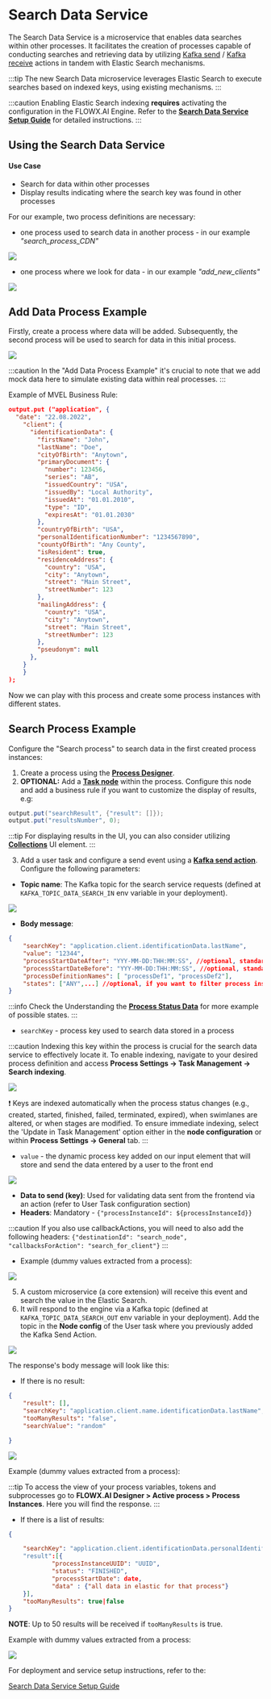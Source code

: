 # Search Data Service

The Search Data Service is a microservice that enables data searches within other processes. It facilitates the creation of processes capable of conducting searches and retrieving data by utilizing [Kafka send](../../../building-blocks/node/message-send-received-task-node.md#configuring-a-message-send-task-node) / [Kafka receive](../../../building-blocks/node/message-send-received-task-node.md#configuring-a-message-receive-task-node) actions in tandem with Elastic Search mechanisms.

:::tip
The new Search Data microservice leverages Elastic Search to execute searches based on indexed keys, using existing mechanisms.
:::

:::caution
Enabling Elastic Search indexing **requires** activating the configuration in the FLOWX.AI Engine. Refer to the [<u>**Search Data Service Setup Guide**</u>](../../../platform-setup-guides/search-data-service-setup-guide.md) for detailed instructions.
:::


## Using the Search Data Service

#### Use Case

- Search for data within other processes
- Display results indicating where the search key was found in other processes

For our example, two process definitions are necessary:

- one process used to search data in another process - in our example *"search_process_CDN"*

![](https://s3.eu-west-1.amazonaws.com/docx.flowx.ai/release34/search_in_another_proc_34.png)

- one process where we look for data - in our example *"add_new_clients"*

![](https://s3.eu-west-1.amazonaws.com/docx.flowx.ai/release34/search_populate_data.png)

## Add Data Process Example

Firstly, create a process where data will be added. Subsequently, the second process will be used to search for data in this initial process.

![](https://s3.eu-west-1.amazonaws.com/docx.flowx.ai/release34/addDataProc.png)

:::caution
In the "Add Data Process Example" it's crucial to note that we add mock data here to simulate existing data within real processes.
:::

Example of MVEL Business Rule:

```json
output.put ("application", {
  "date": "22.08.2022",
    "client": {
      "identificationData": {
        "firstName": "John",
        "lastName": "Doe",
        "cityOfBirth": "Anytown",
        "primaryDocument": {
          "number": 123456,
          "series": "AB",
          "issuedCountry": "USA",
          "issuedBy": "Local Authority",
          "issuedAt": "01.01.2010",
          "type": "ID",
          "expiresAt": "01.01.2030"
        },
        "countryOfBirth": "USA",
        "personalIdentificationNumber": "1234567890",
        "countyOfBirth": "Any County",
        "isResident": true,
        "residenceAddress": {
          "country": "USA",
          "city": "Anytown",
          "street": "Main Street",
          "streetNumber": 123
        },
        "mailingAddress": {
          "country": "USA",
          "city": "Anytown",
          "street": "Main Street",
          "streetNumber": 123
        },
        "pseudonym": null
      },
    }
    }
);
```

Now we can play with this process and create some process instances with different states.

## Search Process Example

Configure the "Search process" to search data in the first created process instances:

1. Create a process using the [**Process Designer**](../../../terms/flowx-process-designer).
2. **OPTIONAL:** Add a [<u>**Task node**</u>](../../../building-blocks/node/task-node) within the process. Configure this node and add a business rule if you want to customize the display of results, e.g:

```java
output.put("searchResult", {"result": []});
output.put("resultsNumber", 0);
```

:::tip
For displaying results in the UI, you can also consider utilizing [<u>**Collections**</u>](../../../building-blocks/ui-designer/ui-component-types/collection) UI element.
:::

3. Add a user task and configure a send event using a [<u>**Kafka send action**</u>](../../../building-blocks/node/message-send-received-task-node.md#example-of-a-message-send-event). Configure the following parameters:
- **Topic name**: The Kafka topic for the search service requests (defined at `KAFKA_TOPIC_DATA_SEARCH_IN` env variable in your deployment).

![](https://s3.eu-west-1.amazonaws.com/docx.flowx.ai/release34/search_in_topic.png)

- **Body message**:

```json
{
	"searchKey": "application.client.identificationData.lastName",
	"value": "12344",
	"processStartDateAfter": "YYY-MM-DD:THH:MM:SS", //optional, standard ISO 8601 date format
	"processStartDateBefore": "YYY-MM-DD:THH:MM:SS", //optional, standard ISO 8601 date format
	"processDefinitionNames": [ "processDef1", "processDef2"],
	"states": ["ANY",...] //optional, if you want to filter process instances based on their status
}
```

:::info
Check the Understanding the [<u>**Process Status Data**</u>](../../../building-blocks/process/active-process/process-instance.md#understanding-the-process-status-data) for more example of possible states.
:::

* `searchKey` - process key used to search data stored in a process

:::caution
Indexing this key within the process is crucial for the search data service to effectively locate it. To enable indexing, navigate to your desired process definition and access **Process Settings → Task Management → Search indexing**.

![](https://s3.eu-west-1.amazonaws.com/docx.flowx.ai/release34/indexed_key.png)

❗️ Keys are indexed automatically when the process status changes (e.g., created, started, finished, failed, terminated, expired), when swimlanes are altered, or when stages are modified. To ensure immediate indexing, select the 'Update in Task Management' option either in the **node configuration** or within **Process Settings → General** tab.
:::

* `value` - the dynamic process key added on our input element that will store and send the data entered by a user to the front end

![](https://s3.eu-west-1.amazonaws.com/docx.flowx.ai/release34/searchValue.png)

- **Data to send (key)**: Used for validating data sent from the frontend via an action (refer to User Task configuration section) 
- **Headers**: Mandatory - `{"processInstanceId": ${processInstanceId}}`

:::caution
If you also use callbackActions, you will need to also add the following headers:
`{"destinationId": "search_node", "callbacksForAction": "search_for_client"}`
:::


* Example (dummy values extracted from a process):

![](https://s3.eu-west-1.amazonaws.com/docx.flowx.ai/release34/body_message_search_service.png)

5. A custom microservice (a core extension) will receive this event and search the value in the Elastic Search.
6. It will respond to the engine via a Kafka topic (defined at `KAFKA_TOPIC_DATA_SEARCH_OUT` env variable in your deployment). Add the topic in the **Node config** of the User task where you previously added the Kafka Send Action.

![](https://s3.eu-west-1.amazonaws.com/docx.flowx.ai/release34/search_result_topic.png)


The response's body message will look like this:

- If there is no result:

```json
{
	"result": [],
	"searchKey": "application.client.name.identificationData.lastName",
	"tooManyResults": "false",
	"searchValue": "random"

}
```

![](https://s3.eu-west-1.amazonaws.com/docx.flowx.ai/release34/noResults.png)

Example (dummy values extracted from a process):

:::tip
To access the view of your process variables, tokens and subprocesses go to **FLOWX.AI Designer > Active process > Process Instances**. Here you will find the response.
::: 

    
- If there is a list of results:

```json
{

	"searchKey": "application.client.identificationData.personalIdentificationNumber"
	"result":[{
			"processInstanceUUID": "UUID",
			"status": "FINISHED",
			"processStartDate": date,
			"data" : {"all data in elastic for that process"}
	}],
	"tooManyResults": true|false
}
```
**NOTE**: Up to 50 results will be received if `tooManyResults` is true.


Example with dummy values extracted from a process:

![](https://s3.eu-west-1.amazonaws.com/docx.flowx.ai/platform-deep-dive/search_data_response.png)


For deployment and service setup instructions, refer to the:

[Search Data Service Setup Guide](../../../platform-setup-guides/search-data-service-setup-guide.md)